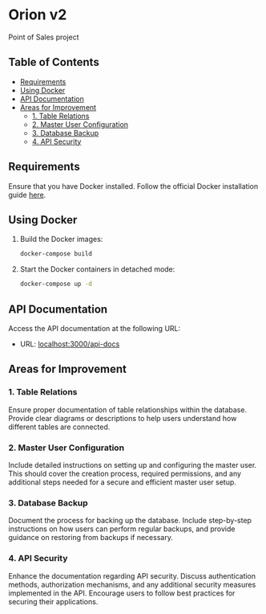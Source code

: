 # Orion v2

Point of Sales project

## Table of Contents

- [Requirements](#requirements)
- [Using Docker](#using-docker)
- [API Documentation](#api-documentation)
- [Areas for Improvement](#areas-for-improvement)
  - [1. Table Relations](#1-table-relations)
  - [2. Master User Configuration](#2-master-user-configuration)
  - [3. Database Backup](#3-database-backup)
  - [4. API Security](#4-api-security)

## Requirements

Ensure that you have Docker installed. Follow the official Docker installation guide [here](https://docs.docker.com/desktop/).

## Using Docker

1. Build the Docker images:

    ```bash
    docker-compose build
    ```

2. Start the Docker containers in detached mode:

    ```bash
    docker-compose up -d
    ```

## API Documentation

Access the API documentation at the following URL:

- URL: [localhost:3000/api-docs](http://localhost:3000/api-docs)

## Areas for Improvement

### 1. Table Relations

Ensure proper documentation of table relationships within the database. Provide clear diagrams or descriptions to help users understand how different tables are connected.

### 2. Master User Configuration

Include detailed instructions on setting up and configuring the master user. This should cover the creation process, required permissions, and any additional steps needed for a secure and efficient master user setup.

### 3. Database Backup

Document the process for backing up the database. Include step-by-step instructions on how users can perform regular backups, and provide guidance on restoring from backups if necessary.

### 4. API Security

Enhance the documentation regarding API security. Discuss authentication methods, authorization mechanisms, and any additional security measures implemented in the API. Encourage users to follow best practices for securing their applications.

